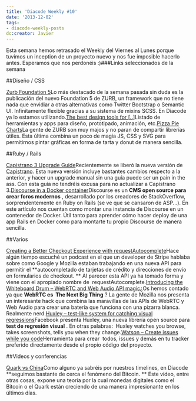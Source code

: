 ```yaml
---
title: 'Diacode Weekly #10'
date: '2013-12-02'
tags:
- diacode-weekly-posts
dc:creator: Javier
---
```


Esta semana hemos retrasado el Weekly del Viernes al Lunes porque tuvimos un inception de un proyecto nuevo y nos fue imposible hacerlo antes. Esperamos que nos perdonéis :)###Links seleccionados de la semana


##Diseño / CSS


[Zurb Foundation 5](http://foundation.zurb.com/docs/index.html)Lo más destacado de la semana pasada sin duda es la publicación del nuevo Foundation 5 de ZURB, un framework que no tiene nada que envidiar a otras alternativas como Twitter Bootstrap o Semantic UI. Infinitamente flexible gracias a su sistema de mixins SCSS. En Diacode ya lo estamos utilizando.[The best design tools for [..]](https://hackdesign.org/toolkit/)Listado de herramientas y apps para diseño, prototipado, animación, etc.[Pizza Pie Charts](http://zurb.com/playground/pizza-pie-charts)La gente de ZURB son muy majos y no paran de compartir librerías útiles. Esta última combina un poco de magia JS, CSS y SVG para permitirnos pintar gráficas en forma de tarta y donut de manera sencilla.

##Ruby / Rails


[Capistrano 3 Upgrade Guide](https://semaphoreapp.com/blog/2013/11/26/capistrano-3-upgrade-guide.html)Recientemente se liberó la nueva versión de 
[Capistrano](https://github.com/capistrano/capistrano). Esta nueva versión incluye bastantes cambios respecto a la anterior, y hacer un upgrade manual sin una guía puede ser un 
pain in the ass. Con esta guía no tendréis excusa para no actualizar a Capistrano 3.[Discourse in a Docker container](http://samsaffron.com/archive/2013/11/07/discourse-in-a-docker-container)Discourse es un 
**CMS open source para crear foros modernos**
, desarrollado por los creadores de StackOverflow, sorprendentemente en Ruby on Rails (se ve que se cansaron de ASP...). En este artículo nos cuentan como montar una instancia de Discourse en un contenedor de Docker. Útil tanto para aprender cómo hacer deploy de una app Rails en Docker como para montarte tu propio Discourse de manera sencilla.

##Varios


[Creating a Better Checkout Experience with requestAutocomplete](http://blog.teamtreehouse.com/creating-better-checkout-experience-requestautocomplete)Hace algún tiempo escuché un podcast en el que un developer de Stripe hablaba sobre como Google y Mozilla estaban trabajando en una nueva API para permitir el 
**autocompletado de tarjetas de crédito y direcciones de envío en formularios de checkout. **
Al parecer esta API ya ha tomado forma y viene con el apropiado nombre de 
requestAutocomplete.[Introducing the Whiteboard Drum – WebRTC and Web Audio API magic](https://hacks.mozilla.org/2013/11/introducing-the-whiteboard-drum-webrtc-and-web-audio-api-magic/)¿Os hemos contado ya que 
**WebRTC es 
The Next Big Thing**
? La gente de Mozilla nos presenta un interesante hack que combina las maravillas de las APIs de WebRTC y Web Audio para crear una batería que funciona con una pizarra blanca. Realmente nerd.[Huxley – test-like system for catching visual regressions](https://github.com/facebook/huxley)Facebook presenta Huxley, una nueva librería open source para 
**test de regresión visual**
. En otras palabras: 
Huxley watches you browse, takes screenshots, tells you when they change.[Watson – Create issues while you code](http://goosecode.com/watson/)Herramienta para crear 
todos, issues y demás en tu tracker preferido directamente desde el propio código del proyecto.

##Videos y conferencias


[Quark vs China](http://www.youtube.com/watch?v=nIkpZ73GMG4)Como alguno ya sabréis por nuestros timelines, en Diacode 
**seguimos bastante de cerca el fenómeno del Bitcoin. **
Este vídeo, entre otras cosas, expone una teoría por la cual monedas digitales como el Bitcoin o el Quark están creciendo de una manera impresionante en los últimos días.
